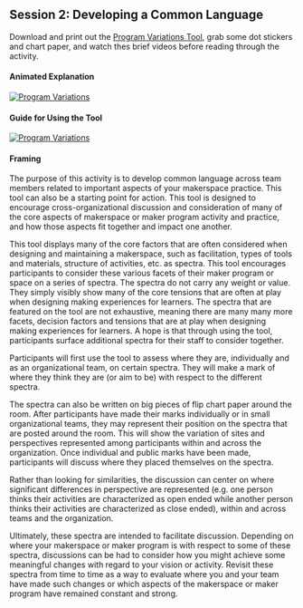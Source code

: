 ## Session 2: Developing a Common Language

Download and print out the [Program Variations Tool](https://github.com/p2pu/makingandlearning/raw/gh-pages/modules/tools/Program-Variation-Tool.pdf), grab some dot stickers and chart paper, and watch thes brief videos before reading through the activity. 

#### Animated Explanation
[![Program Variations](https://img.youtube.com/vi/TkwPp0Erfm0/0.jpg)](https://www.youtube.com/watch?v=TkwPp0Erfm0 "Program Variations")

#### Guide for Using the Tool
[![Program Variations](https://img.youtube.com/vi/fuwTDG7H8nQ/0.jpg)](https://www.youtube.com/watch?v=fuwTDG7H8nQ "Program Variations")

#### Framing
The purpose of this activity is to develop common language across team members related to important aspects of your makerspace practice. This tool can also be a starting point for action. This tool is designed to encourage cross-organizational discussion and consideration of many of the core aspects of makerspace or maker program activity and practice, and how those aspects fit together and impact one another. 

This tool displays many of the core factors that are often considered when designing and maintaining a makerspace, such as facilitation, types of tools and materials, structure of activities, etc. as spectra. This tool encourages participants to consider these various facets of their maker program or space on a series of spectra. The spectra do not carry any weight or value. They simply visibly show many of the core tensions that are often at play when designing making experiences for learners. The spectra that are featured on the tool are not exhaustive, meaning there are many many more facets, decision factors and tensions that are at play when designing making experiences for learners.  A hope is that through using the tool, participants surface additional spectra for their staff to consider together.

Participants will first use the tool to assess where they are, individually and as an organizational team, on certain spectra. They will make a mark of where they think they are (or aim to be) with respect to the different spectra. 

The spectra can also be written on big pieces of flip chart paper around the room. After participants have made their marks individually or in small organizational teams, they may represent their position on the spectra that are posted around the room. This will show the variation of sites and perspectives represented among participants within and across the organization. Once individual and public marks have been made, participants will discuss where they placed themselves on the spectra. 

Rather than looking for similarities, the discussion can center on where significant differences in perspective are represented (e.g. one person thinks their activities are characterized as open ended while another person thinks their activities are characterized as close ended), within and across teams and the organization.

Ultimately, these spectra are intended to facilitate discussion. Depending on where your makerspace or maker program is with respect to some of these spectra, discussions can be had to consider how you might achieve some meaningful changes with regard to your vision or activity. Revisit these spectra from time to time as a way to evaluate where you and your team have made such changes or which aspects of the makerspace or maker program have remained constant and strong.
